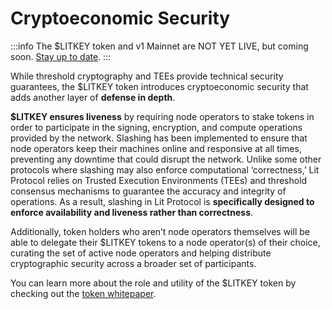 # Cryptoeconomic Security

:::info
The $LITKEY token and v1 Mainnet are NOT YET LIVE, but coming soon. [Stay up to date](https://x.com/LitProtocol).
:::

While threshold cryptography and TEEs provide technical security guarantees, the $LITKEY token introduces cryptoeconomic security that adds another layer of **defense in depth**. 

**$LITKEY ensures liveness** by requiring node operators to stake tokens in order to participate in the signing, encryption, and compute operations provided by the network. Slashing has been implemented to ensure that node operators keep their machines online and responsive at all times, preventing any downtime that could disrupt the network. Unlike some other protocols where slashing may also enforce computational ‘correctness,’ Lit Protocol relies on Trusted Execution Environments (TEEs) and threshold consensus mechanisms to guarantee the accuracy and integrity of operations. As a result, slashing in Lit Protocol is **specifically designed to enforce availability and liveness rather than correctness**.

Additionally, token holders who aren’t node operators themselves will be able to delegate their $LITKEY tokens to a node operator(s) of their choice, curating the set of active node operators and helping distribute cryptographic security across a broader set of participants.

You can learn more about the role and utility of the $LITKEY token by checking out the [token whitepaper](https://github.com/LIT-Protocol/LITKEY-Token-Paper-v1/blob/main/%24LITKEY%20Whitepaper%20-%20v1.pdf). 
